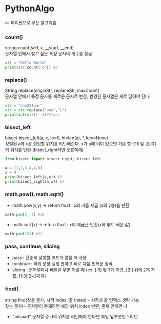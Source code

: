 # PythonAlgo
✏️ 파이썬으로 푸는 알고리즘

### count()
string.count(self, x, __start, __end) <br>
문자열 안에서 찾고 싶은 특정 문자의 개수를 찾음.
```python
str = "Hello World"
print(str.count('o')) #2
```

### replace()
String.replace(originStr, replaceStr, maxCount) <br>
문자열 안에서 특정 문자를 새로운 문자로 변경, 변경된 문자열은 새로 담아야 된다.
```python
str = "one23four"
str = str.replace("one","1") 
print(int(str))  #123four
```
### bisect_left
bisect.bisect_left(a, x, lo=0, hi=len(a), *, key=None) <br>
정렬된 a에 x를 삽입할 위치를 리턴해준다. x가 a에 이미 있으면 기존 항목의 앞 (왼쪽)의 위치를 반환
(bisect_right라면 오른쪽에)<br>
```python
from bisect import bisect_right, bisect_left

a = [1,2,3,4,4,8]
x = 4
print(bisect_left(a,x)) #3
print(bisect_right(a,x)) #5
```
### math.pow(), math.sqrt()
- math.pow(x,y) -> return float : x의 거듭 제곱 (x의 y승)을 반환 <br>
```python
math.pow(2, 4) #16
```
- math.sqrt(x) -> return float : x의 제곱근 반환(x에 루트 씌운 값) <br>
```python
math.pow(121) #11
```
### pass, continue, slicing
- pass : 단순히 실행할 코드가 없을 때 사용 <br>
- continue : 하위 문장 실행 안하고 바로 다음 반복문 동작 <br>
- slicing : 문자열이나 배열을 부분 자를 때 (ex: [:3] 앞 3개 자름, [2:] 뒤에 2개 자름, [1:3] 2~3까지)
### find()
string.find(찾을 문자, 시작 Index, 끝 Index) - 시작과 끝 인덱스 생략 가능 <br>
찾는 문자나 문자열이 존재하면 해당 위치 index 반환, 존재 안하면 -1<br>
- "adsaad" 문자열 중 d의 위치를 리턴해야 한다면 제일 앞부분인 1 리턴
